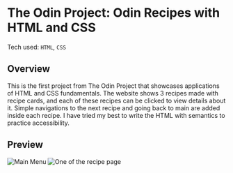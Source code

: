 # The Odin Project: Odin Recipes with HTML and CSS
Tech used: `HTML`, `CSS`

## Overview
This is the first project from The Odin Project that showcases applications of HTML and CSS fundamentals. The website shows 3 recipes made with recipe cards, and each of these recipes can be clicked to view details about it. Simple navigations to the next recipe and going back to main are added inside each recipe. I have tried my best to write the HTML with semantics to practice accessibility.

## Preview
![Main Menu](https://i.imgur.com/MWiBYq4.png)
![One of the recipe page](https://i.imgur.com/V2vvQw0.png)

